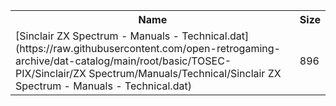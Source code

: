 <table>
<tr><th>Name</th><th>Size</th></tr>
<tr><td>
[Sinclair ZX Spectrum - Manuals - Technical.dat](https://raw.githubusercontent.com/open-retrogaming-archive/dat-catalog/main/root/basic/TOSEC-PIX/Sinclair/ZX Spectrum/Manuals/Technical/Sinclair ZX Spectrum - Manuals - Technical.dat)
</td><td>896</td></tr>
</table>
